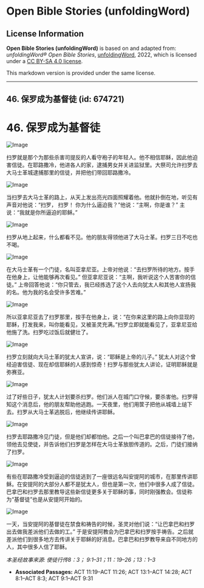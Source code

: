 # Open Bible Stories (unfoldingWord)

## License Information

**Open Bible Stories (unfoldingWord)** is based on and adapted from: _unfoldingWord® Open Bible Stories_, [unfoldingWord](https://unfoldingword.org/utw), 2022, which is licensed under a [CC BY-SA 4.0 license](https://creativecommons.org/licenses/by-sa/4.0/legalcode.en).

This markdown version is provided under the same license.



--------------------------------

## 46. 保罗成为基督徒 (id: 674721)

46\. 保罗成为基督徒
============

![Image](https://cdn.door43.org/obs/jpg/360px/obs-en-46-01.jpg?direct&)

扫罗就是那个为那些杀害司提反的人看守袍子的年轻人。他不相信耶稣，因此他迫害信徒。在耶路撒冷，他进各人的家，逮捕男女并关进监狱里。大祭司允许扫罗去大马士革城逮捕那里的信徒，并把他们带回耶路撒冷。

![Image](https://cdn.door43.org/obs/jpg/360px/obs-en-46-02.jpg?direct&)

当扫罗去大马士革的路上，从天上发出亮光四面照耀着他。他就扑倒在地，听见有声音对他说：“扫罗， 扫罗！ 你为什么逼迫我？”他说：“主啊，你是谁？” 主说：“我就是你所逼迫的耶稣。”

![Image](https://cdn.door43.org/obs/jpg/360px/obs-en-46-03.jpg?direct&)

扫罗从地上起来，什么都看不见。他的朋友得领他进了大马士革。扫罗三日不吃也不喝。

![Image](https://cdn.door43.org/obs/jpg/360px/obs-en-46-04.jpg?direct&)

在大马士革有一个门徒，名叫亚拿尼亚。上帝对他说：“去扫罗所待的地方。按手在他身上，让他能够再次看见。” 但亚拿尼亚说：“主啊，我听说这个人苦害你的信徒。” 上帝回答他说：“你只管去，我已经拣选了这个人去向犹太人和其他人宣扬我的名。他为我的名会受许多苦难。”

![Image](https://cdn.door43.org/obs/jpg/360px/obs-en-46-05.jpg?direct&)

所以亚拿尼亚去了扫罗那里，按手在他身上，说：“在你来这里的路上向你显现的耶稣，打发我来，叫你能看见，又被圣灵充满。”扫罗立即就能看见了，亚拿尼亚给他施了洗。扫罗吃过饭后就健壮了。

![Image](https://cdn.door43.org/obs/jpg/360px/obs-en-46-06.jpg?direct&)

扫罗立刻就向大马士革的犹太人宣讲，说：“耶稣是上帝的儿子。” 犹太人对这个曾经迫害信徒、现在却信耶稣的人感到惊奇！扫罗与那些犹太人讲论，证明耶稣就是弥赛亚。

![Image](https://cdn.door43.org/obs/jpg/360px/obs-en-46-07.jpg?direct&)

过了好些日子，犹太人计划要杀扫罗。他们派人在城门口守候，要杀害他。扫罗得知这个消息后，他的朋友帮助他逃跑。一天夜里，他们用筐子把他从城墙上缒下去。扫罗从大马士革逃脱后，他继续传讲耶稣。

![Image](https://cdn.door43.org/obs/jpg/360px/obs-en-46-08.jpg?direct&)

扫罗去耶路撒冷见门徒，但是他们却都怕他。之后一个叫巴拿巴的信徒接待了他，领他去见使徒，并告诉他们扫罗是怎样在大马士革放胆传道的。之后，门徒们接纳了扫罗。

![Image](https://cdn.door43.org/obs/jpg/360px/obs-en-46-09.jpg?direct&)

有些在耶路撒冷受到逼迫的信徒逃到了一座很远名叫安提阿的城市，在那里传讲耶稣。在安提阿的大部分人都不是犹太人，但也是第一次，他们中很多人成了信徒。巴拿巴和扫罗去那里教导这些新信徒更多关于耶稣的事，同时刚强教会。信徒称为“基督徒”也是从安提阿开始的。

![Image](https://cdn.door43.org/obs/jpg/360px/obs-en-46-10.jpg?direct&)

一天，当安提阿的基督徒在禁食和祷告的时候，圣灵对他们说：“让巴拿巴和扫罗出去做我差派他们去做的工。” 于是安提阿教会为巴拿巴和扫罗按手祷告。之后就差派他们到很多地方去传讲关于耶稣的好消息。巴拿巴和扫罗教导来自不同地方的人，其中很多人信了耶稣。

*本圣经故事来源: 使徒行传8：3； 9:1–31；11：19–26；13：1–3*

* **Associated Passages:** ACT 11:19–ACT 11:26; ACT 13:1–ACT 14:28; ACT 8:1–ACT 8:3; ACT 9:1–ACT 9:31

